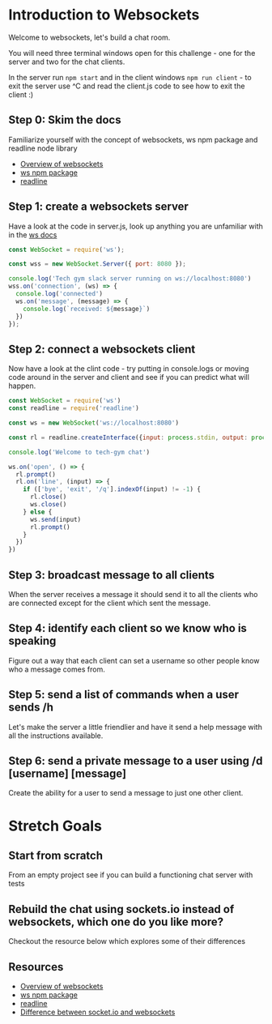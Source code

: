 # Introduction to Websockets

Welcome to websockets, let's build a chat room.

You will need three terminal windows open for this challenge - one for the server and two for the chat clients.

In the server run `npm start` and in the client windows `npm run client` - to exit the server use ^C and read the client.js code to see how to exit the client :)

## Step 0: Skim the docs
Familiarize yourself with the concept of websockets, ws npm package and readline node library

* [Overview of websockets](https://en.wikipedia.org/wiki/WebSocket)
* [ws npm package](https://www.npmjs.com/package/ws)
* [readline](https://nodejs.org/api/readline.html)

## Step 1: create a websockets server

Have a look at the code in server.js, look up anything you are unfamiliar with in the [ws docs](https://github.com/websockets/ws/blob/HEAD/doc/ws.md)

```javascript
const WebSocket = require('ws');

const wss = new WebSocket.Server({ port: 8080 });

console.log('Tech gym slack server running on ws://localhost:8080')
wss.on('connection', (ws) => {
  console.log('connected')
  ws.on('message', (message) => {
    console.log(`received: ${message}`)
  })
});
```

## Step 2: connect a websockets client
Now have a look at the clint code - try putting in console.logs or moving code around in the server and client and see if you can predict what will happen.

```javascript
const WebSocket = require('ws')
const readline = require('readline')

const ws = new WebSocket('ws://localhost:8080')

const rl = readline.createInterface({input: process.stdin, output: process.stdout})

console.log('Welcome to tech-gym chat')

ws.on('open', () => {
  rl.prompt()
  rl.on('line', (input) => {
    if (['bye', 'exit', '/q'].indexOf(input) != -1) {
      rl.close()
      ws.close()
    } else {
      ws.send(input)
      rl.prompt()
    }
  })
})
```

## Step 3: broadcast message to all clients
When the server receives a message it should send it to all the clients who are connected except for the client which sent the message.

## Step 4: identify each client so we know who is speaking
Figure out a way that each client can set a username so other people know who a message comes from.

## Step 5: send a list of commands when a user sends /h
Let's make the server a little friendlier and have it send a help message with all the instructions available.

## Step 6: send a private message to a user using /d [username] [message]
Create the ability for a user to send a message to just one other client.

# Stretch Goals

## Start from scratch
From an empty project see if you can build a functioning chat server with tests

## Rebuild the chat using sockets.io instead of websockets, which one do you like more?
Checkout the resource below which explores some of their differences

## Resources

* [Overview of websockets](https://en.wikipedia.org/wiki/WebSocket)
* [ws npm package](https://www.npmjs.com/package/ws)
* [readline](https://nodejs.org/api/readline.html)
* [Difference between socket.io and websockets](https://stackoverflow.com/questions/10112178/differences-between-socket-io-and-websockets)
